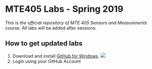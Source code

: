 # MTE405 Labs - Spring 2019

This is *the official repository of MTE 405 Sensors and Measurenents* course. All labs will be added after sessions.

## How to get updated labs

 

 1. Download and install [GitHub for Windows](https://desktop.github.com/).
 ![](https://github.com/wbadry/MTE405/blob/master/images/GitHub%20For%20Windows%20Desktop.png)
 2. Login using your GitHub Account

